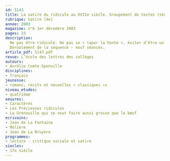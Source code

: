 ```yaml
---
id: 5143
title: La satire du ridicule au XVIIe siècle. Groupement de textes (séquence)
rubrique: Satire [4e]
annee: 2003
magazine: n°6 1er décembre 2003
pages: 23
description: 
  Ne pas être ridicule. Ne pas se « taper la honte », éviter d’être un « bouffon ». Telle est la principale préoccupation de la plupart des élèves. Ce souci majeur à l’adolescence illustre un besoin de reconnaissance sociale qui passe, entre autres, par le port de vêtements de marque ou l’usage d’un téléphone portable dernier cri. Mais, parallèlement à la mode dont ils sont la conséquence directe, les critères du ridicule varient avec une rapidité déconcertante, voire angoissante pour des enfants en devenir. Cette séquence n’a pas la prétention de désinhiber les élèves. Toutefois, à travers l’étude de textes littéraires aisément accessibles, il s’agit de leur proposer une vision différente de ce que peut recouvrir le ridicule, pour leur apprendre à relativiser, à porter un jugement différent sur soi comme sur autrui et pour participer, même très modestement, à leur affirmation de soi. En outre, cette séquence offre une transition chronologico-thématique intéressante entre l’étude d’une pièce de Molière et celle de la satire au XVIIIe siècle recommandées par les programmes.
  Déroulement de la séquence – neuf séances.
article_pdf: 5143.pdf
revue: L’école des lettres des collèges
auteurs:
- Aurélie Comte-Sponville
disciplines:
- français
jeunesse:
- romans, récits et nouvelles « classiques »s
niveau_etudes:
- quatrième
oeuvres:
- Caractères
- Les Précieuses ridicules
- La Grenouille qui se veut faire aussi grosse que le bœuf
ecrivains:
- Jean de La Fontaine
- Molière
- Jean de La Bruyère
programmes:
- lecture - critique sociale et satire
siecles:
- 17e siècle
---
```

